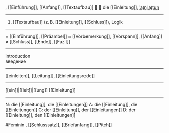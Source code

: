 , [[Einführung]], [[Anfang]], [[Textaufbau]]
📖 🔴 die [[Einleitung]], [ˈaɪ̯nˌlaɪ̯tʊŋ](https://youglish.com/pronounce/Einleitung/german)

---
1. [[Textaufbau]] (z. B. [[Einleitung]], [[Schluss]]), Logik

---
= [[Einführung]], [[Präambel]]
≈ [[Vorbemerkung]], [[Vorspann]], [[Anfang]]
≠ [[Schluss]], [[Ende]], [[Fazit]]

---
introduction  
введение

---
[[einleiten]], [[Leitung]], [[Einleitungsrede]]

---
[[ein]]|[[leit]]|[[ung]]
[[Einleitung]]


---
N: die [[Einleitung]], die [[Einleitungen]]
A: die [[Einleitung]], die [[Einleitungen]]
G: der [[Einleitung]], der [[Einleitungen]]
D: der [[Einleitung]], den [[Einleitungen]]


#Feminin , [[Schlusssatz]], [[Briefanfang]], [[Pitch]]